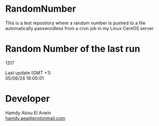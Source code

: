# RandomNumber    
This is a test repository where a random number is pushed to a file automatically passwordless from a cron job in my Linux CentOS server    
# Random Number of the last run   
1317
      
Last update (GMT +1)    
05/06/24 18:00:01
# Developer    
Hamdy Abou El Anein   
hamdy.aea@protonmail.com
